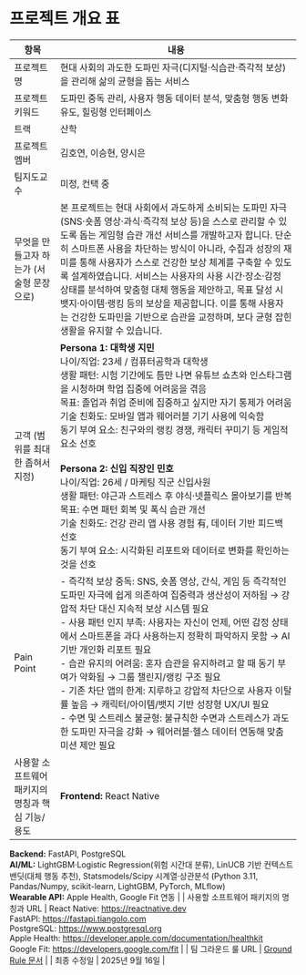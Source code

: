 # 프로젝트 개요 표

| 항목 | 내용 |
|------|------|
| 프로젝트명 | 현대 사회의 과도한 도파민 자극(디지털·식습관·즉각적 보상)을 관리해 삶의 균형을 돕는 서비스 |
| 프로젝트 키워드 | 도파민 중독 관리, 사용자 행동 데이터 분석, 맞춤형 행동 변화 유도, 힐링형 인터페이스 |
| 트랙 | 산학 |
| 프로젝트 멤버 | 김호연, 이승현, 양시은 |
| 팀지도교수 | 미정, 컨택 중 |
| 무엇을 만들고자 하는가 (서술형 문장으로) | 본 프로젝트는 현대 사회에서 과도하게 소비되는 도파민 자극(SNS·숏폼 영상·과식·즉각적 보상 등)을 스스로 관리할 수 있도록 돕는 게임형 습관 개선 서비스를 개발하고자 합니다. 단순히 스마트폰 사용을 차단하는 방식이 아니라, 수집과 성장의 재미를 통해 사용자가 스스로 건강한 보상 체계를 구축할 수 있도록 설계하였습니다. 서비스는 사용자의 사용 시간·장소·감정 상태를 분석하여 맞춤형 대체 행동을 제안하고, 목표 달성 시 뱃지·아이템·랭킹 등의 보상을 제공합니다. 이를 통해 사용자는 건강한 도파민을 기반으로 습관을 교정하며, 보다 균형 잡힌 생활을 유지할 수 있습니다. |
| 고객 (범위를 최대한 좁혀서 지정) | **Persona 1: 대학생 지민**<br>나이/직업: 23세 / 컴퓨터공학과 대학생<br>생활 패턴: 시험 기간에도 틈만 나면 유튜브 쇼츠와 인스타그램을 시청하며 학업 집중에 어려움을 겪음<br>목표: 졸업과 취업 준비에 집중하고 싶지만 자기 통제가 어려움<br>기술 친화도: 모바일 앱과 웨어러블 기기 사용에 익숙함<br>동기 부여 요소: 친구와의 랭킹 경쟁, 캐릭터 꾸미기 등 게임적 요소 선호<br><br>**Persona 2: 신입 직장인 민호**<br>나이/직업: 26세 / 마케팅 직군 신입사원<br>생활 패턴: 야근과 스트레스 후 야식·넷플릭스 몰아보기를 반복<br>목표: 수면 패턴 회복 및 폭식 습관 개선<br>기술 친화도: 건강 관리 앱 사용 경험 有, 데이터 기반 피드백 선호<br>동기 부여 요소: 시각화된 리포트와 데이터로 변화를 확인하는 것을 선호 |
| Pain Point | - 즉각적 보상 중독: SNS, 숏폼 영상, 간식, 게임 등 즉각적인 도파민 자극에 쉽게 의존하여 집중력과 생산성이 저하됨 → 강압적 차단 대신 지속적 보상 시스템 필요<br>- 사용 패턴 인지 부족: 사용자는 자신이 언제, 어떤 감정 상태에서 스마트폰을 과다 사용하는지 정확히 파악하지 못함 → AI 기반 개인화 리포트 필요<br>- 습관 유지의 어려움: 혼자 습관을 유지하려고 할 때 동기 부여가 약화됨 → 그룹 챌린지/랭킹 구조 필요<br>- 기존 차단 앱의 한계: 지루하고 강압적 차단으로 사용자 이탈률 높음 → 캐릭터/아이템/뱃지 기반 성장형 UX/UI 필요<br>- 수면 및 스트레스 불균형: 불규칙한 수면과 스트레스가 과도한 도파민 자극을 강화 → 웨어러블·헬스 데이터 연동해 맞춤 미션 제안 필요 |
| 사용할 소프트웨어 패키지의 명칭과 핵심 기능/용도 | **Frontend:** React Native<br>
**Backend:** FastAPI, PostgreSQL<br>
**AI/ML:** LightGBM·Logistic Regression(위험 시간대 분류), LinUCB 기반 컨텍스트 밴딧(대체 행동 추천), Statsmodels/Scipy 시계열·상관분석 (Python 3.11, Pandas/Numpy, scikit-learn, LightGBM, PyTorch, MLflow)<br>
**Wearable API:** Apple Health, Google Fit 연동 |
| 사용할 소프트웨어 패키지의 명칭과 URL | React Native: https://reactnative.dev<br>FastAPI: https://fastapi.tiangolo.com<br>PostgreSQL: https://www.postgresql.org<br>Apple Health: https://developer.apple.com/documentation/healthkit<br>Google Fit: https://developers.google.com/fit |
| 팀 그라운드 룰 URL | [Ground Rule 문서](https://github.com/firstprojectof3/Hibee/blob/main/GroundRule.MD) |
| 최종 수정일 | 2025년 9월 16일 |





